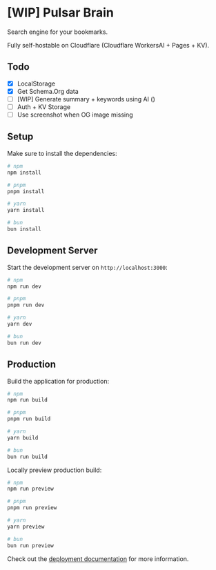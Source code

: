 # [WIP] Pulsar Brain

Search engine for your bookmarks.

Fully self-hostable on Cloudflare (Cloudflare WorkersAI + Pages + KV).

## Todo

- [x] LocalStorage
- [x] Get Schema.Org data
- [ ] [WIP] Generate summary + keywords using AI ()
- [ ] Auth + KV Storage
- [ ] Use screenshot when OG image missing

## Setup

Make sure to install the dependencies:

```bash
# npm
npm install

# pnpm
pnpm install

# yarn
yarn install

# bun
bun install
```

## Development Server

Start the development server on `http://localhost:3000`:

```bash
# npm
npm run dev

# pnpm
pnpm run dev

# yarn
yarn dev

# bun
bun run dev
```

## Production

Build the application for production:

```bash
# npm
npm run build

# pnpm
pnpm run build

# yarn
yarn build

# bun
bun run build
```

Locally preview production build:

```bash
# npm
npm run preview

# pnpm
pnpm run preview

# yarn
yarn preview

# bun
bun run preview
```

Check out the [deployment documentation](https://nuxt.com/docs/getting-started/deployment) for more information.
